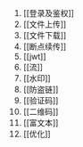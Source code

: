 1. [[登录及鉴权]]
2. [[文件上传]]
3. [[文件下载]]
4. [[断点续传]]
5. [[jwt]]
6. [[流]]
7. [[水印]]
8. [[防盗链]]
9. [[验证码]]
10. [[二维码]]
11. [[富文本]]
12. [[优化]]